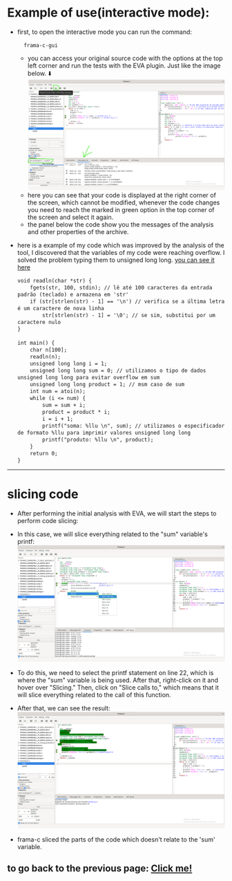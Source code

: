 # Example of use(interactive mode):
- first, to open the interactive mode you can run the command:
  
		frama-c-gui
  
  - you can access your original source code with the options at the top left corner and run the tests with the EVA plugin. Just like the image below. ⬇️
 	![example](../extras/imgs/frama-cExample1.png)
  - here you can see that your code is displayed at the right corner of the screen, which cannot be modified, whenever the code changes you need to reach the marked in green option in the top corner of the screen and select it again.
  - the panel below the code show you the messages of the analysis and other properties of the archive. 
- here is a example of my code which was improved by the analysis of the tool, I discovered that the variables of my code were reaching overflow. I solved the problem typing them to unsigned long long. [you can see it here](../tests/test1.c)
    ```
    void readln(char *str) {
        fgets(str, 100, stdin); // lê até 100 caracteres da entrada padrão (teclado) e armazena em 'str'
        if (str[strlen(str) - 1] == '\n') // verifica se a última letra é um caractere de nova linha
            str[strlen(str) - 1] = '\0'; // se sim, substitui por um caractere nulo
    }

    int main() {
        char n[100];
        readln(n);
        unsigned long long i = 1;
        unsigned long long sum = 0; // utilizamos o tipo de dados unsigned long long para evitar overflow em sum
        unsigned long long product = 1; // msm caso de sum
        int num = atoi(n);
        while (i <= num) {
            sum = sum + i;
            product = product * i;
            i = i + 1;
            printf("soma: %llu \n", sum); // utilizamos o especificador de formato %llu para imprimir valores unsigned long long
            printf("produto: %llu \n", product); 
        }
        return 0;
    }
    ```

---

# slicing code
- After performing the initial analysis with EVA, we will start the steps to perform code slicing:

- In this case, we will slice everything related to the "sum" variable's printf:
  ![Initial code](../extras/imgs/slicingcodigoGUI1.png)

- To do this, we need to select the printf statement on line 22, which is where the "sum" variable is being used. After that, right-click on it and hover over "Slicing." Then, click on "Slice calls to," which means that it will slice everything related to the call of this function.

- After that, we can see the result:
  ![Sliced code](../extras/imgs/slicingcodigoGUI2.png)

- frama-c sliced the parts of the code which doesn't relate to the 'sum' variable.



## to go back to the previous page: [Click me!](../README.md)
